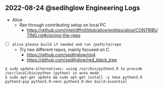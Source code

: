 ## 2022-08-24 @sedihglow Engineering Logs

- Alice
  - Ran through contributing setup on local PC
    - https://github.com/intel/dffml/blob/alice/entities/alice/CONTRIBUTING.rst#cloning-the-repo
- [ ] `alice please build if needed and run /path/to/repo`
  - Try two different repos, mainly focused on C
    - https://github.com/sedihglow/rpi4
    - https://github.com/sedihglow/red_black_tree

```console
$ sudo update-alternatives: using /usr/bin/python3.9 to provide /usr/local/bin/python (python) in auto mode
$ sudo apt-get update && sudo apt-get install -y tmux python3.9 python3-pip python3.9-venv python3.9-dev build-essential
```